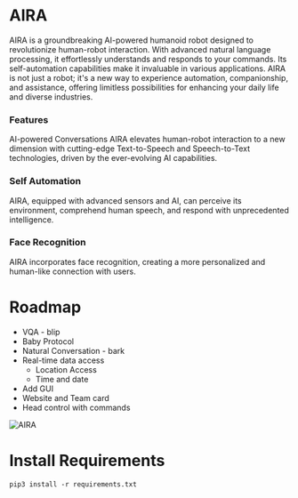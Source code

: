 # AIRA
AIRA is a groundbreaking AI-powered humanoid robot designed to revolutionize human-robot interaction. With advanced natural language processing, it effortlessly understands and responds to your commands. Its self-automation capabilities make it invaluable in various applications. AIRA is not just a robot; it's a new way to experience automation, companionship, and assistance, offering limitless possibilities for enhancing your daily life and diverse industries.

<!-- <p align="center">
 <img src="./Images/group-pic.jpg" height="400" width="400">
</p> -->

### Features
AI-powered Conversations
AIRA elevates human-robot interaction to a new dimension with cutting-edge Text-to-Speech and Speech-to-Text technologies, driven by the ever-evolving AI capabilities.

### Self Automation
AIRA, equipped with advanced sensors and AI, can perceive its environment, comprehend human speech, and respond with unprecedented intelligence.

### Face Recognition
AIRA incorporates face recognition, creating a more personalized and human-like connection with users.


# Roadmap
 - VQA - blip
 - Baby Protocol
 - Natural Conversation - bark
 - Real-time data access
   - Location Access
   - Time and date
 - Add GUI
 - Website and Team card
 - Head control with commands

![AIRA](https://github.com/EurekaBotics/project-AIRA/assets/96014619/74f94667-0aa0-4249-ba34-08176db94b24)


# Install Requirements

```
pip3 install -r requirements.txt
```